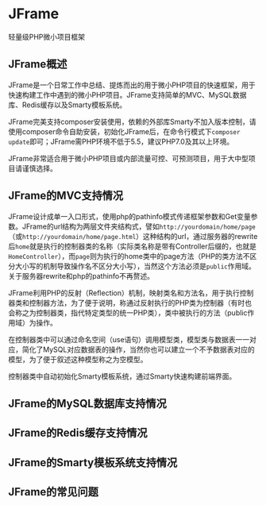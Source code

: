 # JFrame
轻量级PHP微小项目框架

## JFrame概述

JFrame是一个日常工作中总结、提炼而出的用于微小PHP项目的快速框架，用于快速构建工作中遇到的微小PHP项目。JFrame支持简单的MVC、MySQL数据库、Redis缓存以及Smarty模板系统。

JFrame完美支持composer安装使用，依赖的外部库Smarty不加入版本控制，请使用composer命令自助安装，初始化JFrame后，在命令行模式下`composer update`即可；JFrame需PHP环境不低于5.5，建议PHP7.0及其以上环境。

JFrame非常适合用于微小PHP项目或内部流量可控、可预测项目，用于大中型项目请谨慎选择。


## JFrame的MVC支持情况

JFrame设计成单一入口形式，使用php的pathinfo模式传递框架参数和Get变量参数。JFrame的url结构为两层文件夹结构式，譬如`http://yourdomain/home/page`（或`http://yourdomain/home/page.html`）这种结构的url，通过服务器的rewrite后`home`就是执行的控制器类的名称（实际类名称是带有Controller后缀的，也就是`HomeController`），而`page`则为执行的home类中的page方法（PHP的类方法不区分大小写的机制导致操作名不区分大小写），当然这个方法必须是`public`作用域。关于服务器rewrite和php的pathinfo不再赘述。

JFrame利用PHP的反射（Reflection）机制，映射类名和方法名，用于执行控制器类和控制器方法，为了便于说明，称通过反射执行的PHP类为控制器（有时也会称之为控制器类，指代特定类型的统一PHP类），类中被执行的方法（public作用域）为操作。

在控制器类中可以通过命名空间（use语句）调用模型类，模型类与数据表一一对应，简化了MySQL对应数据表的操作，当然你也可以建立一个不予数据表对应的模型，为了便于叙述这种模型称之为空模型。

控制器类中自动初始化Smarty模板系统，通过Smarty快速构建前端界面。

## JFrame的MySQL数据库支持情况


## JFrame的Redis缓存支持情况


## JFrame的Smarty模板系统支持情况


## JFrame的常见问题